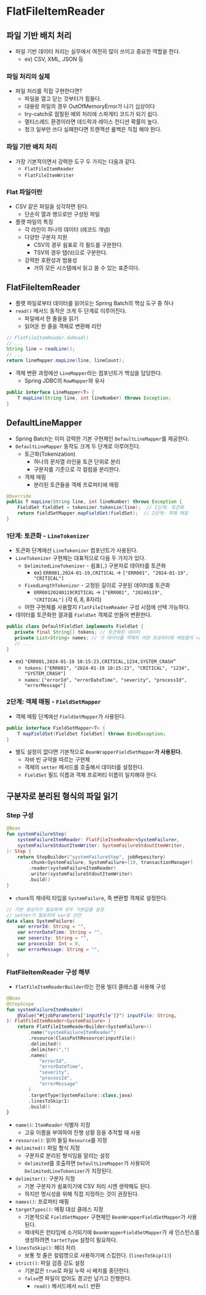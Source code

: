 # FlatFileItemReader

## 파일 기반 배치 처리

- 파일 기반 데이터 처리는 실무에서 여전히 많이 쓰이고 중요한 역할을 한다.
    - ex) CSV, XML, JSON 등

### 파일 처리의 실체

- 파일 처리를 직접 구현한다면?
    - 파일을 열고 닫는 것부터가 힘들다.
    - 대용랑 파일의 경우 OutOfMemoryError가 나기 십상이다
    - try-catch로 점칠된 예외 처리에 스파게티 코드가 되기 쉽다.
    - 멀티스레드 환경이라면 데드락과 레이스 컨디션 확률이 높다.
    - 청크 일부만 쓰다 실패한다면 트랜잭션 롤백은 직접 해야 한다.

### 파일 기반 배치 처리

- 가장 기본적이면서 강력한 도구 두 가지는 다음과 같다.
    - `FlatFileItemReader`
    - `FlatFileItemWriter`

### Flat 파일이란

- CSV 같은 파일을 싱각하면 된다.
    - 단순히 열과 행으로만 구성된 파일
- 플랫 파일의 특징
    - 각 라인이 하나의 데이터 (레코드 개념)
    - 다양한 구분자 지원
        - CSV의 경우 쉼표로 각 필드를 구분한다.
        - TSV의 경우 탭(\t)으로 구분한다.
    - 강력한 호환성과 범용성
        - 거의 모든 시스템에서 읽고 쓸 수 있는 표준이다.

## FlatFileItemReader

- 플랫 파일로부터 데이터를 읽어오는 Spring Batch의 핵심 도구 중 하나
- `read()` 메서드 동작은 크게 두 단계로 이루어진다.
    - 파일에서 한 줄을을 읽기
    - 읽어온 한 줄을 객체로 변환해 리턴

```java
// FlatFileItemReader.doRead()
// ...
String line = readLine();
// ...
return lineMapper.mapLine(line, lineCount); 
```

- 객체 변환 과정에선 `LineMapper`라는 컴포넌트가 핵심을 담당한다.
    - Spring JDBC의 `RowMapper`와 유사

```java
public interface LineMapper<T> {
    T mapLine(String line, int lineNumber) throws Exception;
}
```

## DefaultLineMapper

- Spring Batch는 이미 강력한 기본 구현체인 `DefaultLineMapper`를 제공한다.
- `DefaultLineMapper` 동작도 크게 두 단계로 이루어진다.
  - 토근화(Tokenization)
    - 하나의 문자열 라인을 토큰 단위로 분리
    - 구분자를 기준으로 각 컬럼을 분리한다.
  - 객체 매핑
    - 분리된 토큰들을 객체 프로퍼티에 매핑

```java
@Override
public T mapLine(String line, int lineNumber) throws Exception {
    FieldSet fieldSet = tokenizer.tokenize(line);  // 1단계: 토큰화
    return fieldSetMapper.mapFieldSet(fieldSet);  // 2단계: 객체 매핑	 
}
```

### 1단계: 토큰화 - `LineTokenizer`

- 토큰화 단계에선 `LineTokenizer` 컴포넌트가 사용된다.
- `LineTokenizer` 구현체는 대표적으로 다음 두 가지가 있다.
  - `DelimitedLineTokenizer` - 쉼표(`,`) 구분자로 데이터를 토큰화
    - ex) `ERR001,2024-01-19,CRITICAL` -> `["ERR001", "2024-01-19", "CRITICAL"]`
  - `FixedLengthTokenizer` - 고정된 길이로 구분된 데이터를 토큰화
    - `ERR00120240119CRITICAL` -> `["ERR001", "20240119", "CRITICAL"]` (각 6, 8, 8자리)
  - 어떤 구현체를 사용할지 `FlatFileItemReader` 구성 시점에 선택 가능하다.
- 데이터를 토큰화한 결과를 `FieldSet` 객체로 만들어 변환한다.

```java
public class DefaultFieldSet implements FieldSet {
   private final String[] tokens; // 토큰화된 데이터
   private List<String> names; // 각 데이터를 객체의 어떤 프로퍼티에 매핑할지 나타내는 프로퍼티 이름 목록
   // ...
}
```

- ex) `"ERR001,2024-01-19 10:15:23,CRITICAL,1234,SYSTEM_CRASH”`
  - `tokens`: `["ERR001", "2024-01-19 10:15:23", "CRITICAL", "1234", "SYSTEM_CRASH"]`
  - `names`: `["errorId", "errorDateTime", "severity", "processId", "errorMessage"]`

### 2단계: 객체 매핑 - `FieldSetMapper`

- 객체 매핑 단계에선 `FieldSetMapper`가 사용된다.

```java
public interface FieldSetMapper<T> {
    T mapFieldSet(FieldSet fieldSet) throws BindException;
}
```

- 별도 설정이 없다면 기본적으로 `BeanWrapperFieldSetMapper`**가 사용된다.**
  - 자바 빈 규약을 따르는 구현체
  - 객체의 `setter` 메서드를 호출해서 데이터를 설정한다.
  - `FieldSet` 필드 이름과 객체 프로퍼티 이름이 일치해야 한다.

## 구분자로 분리된 형식의 파일 읽기

### Step 구성

```kotlin
@Bean
fun systemFailureStep(
    systemFailureItemReader: FlatFileItemReader<SystemFailure>,
    systemFailureStdoutItemWriter: SystemFailureStdoutItemWriter,
): Step {
    return StepBuilder("systemFailureStep", jobRepository)
        .chunk<SystemFailure, SystemFailure>(10, transactionManager)
        .reader(systemFailureItemReader)
        .writer(systemFailureStdoutItemWriter)
        .build()
}
```

- `chunk`의 제네릭 타입을 `SystemFailure`, 즉 변환할 객체로 설정한다.

```kotlin
// 기본 생성자가 필요하여 모두 기본값을 설정
// setter가 필요하여 var로 선언
data class SystemFailure(
    var errorId: String = "",
    var errorDateTime: String = "",
    var severity: String = "",
    var processId: Int = 0,
    var errorMessage: String = "",
)
```

### FlatFileItemReader 구성 해부

- `FlatFileItemReaderBuilder`라는 전용 빌더 클래스를 사용해 구성

```kotlin
@Bean
@StepScope
fun systemFailureItemReader(
    @Value("#{jobParameters['inputFile']}") inputFile: String,
): FlatFileItemReader<SystemFailure> {
    return FlatFileItemReaderBuilder<SystemFailure>()
        .name("systemFailureItemReader")
        .resource(ClassPathResource(inputFile))
        .delimited()
        .delimiter(",")
        .names(
            "errorId",
            "errorDateTime",
            "severity",
            "processId",
            "errorMessage"
        )
        .targetType(SystemFailure::class.java)
        .linesToSkip(1)
        .build()
}
```

- `name()`: `ItemReader` 식별자 지정
  - 고유 이름을 부여하여 진행 상황 등을 추적할 때 사용
- `resource()`: 읽어 들일 `Resource`를 지정
- `delimited()` 파일 형식 지정
  - 구분자로 분리된 형식임을 알리는 설정
  - `delimited`를 호출하면 `DefaultLineMapper`가 사용되어 `DelimitedLineTokenizer`가 지정된다.
- `delimiter()`: 구분자 지정
  - 기본 구분자가 쉼표이기에 CSV 처리 시엔 생략해도 된다.
  - 하지만 명시성을 위해 직접 지정하는 것이 권장된다.
- `names()`: 프로퍼티 매핑
- `targetTypes()`: 매핑 대상 클래스 지정
  - 기본적으로 `FieldSetMapper` 구현체인 `BeanWrapperFieldSetMapper`가 사용된다.
  - 제네릭은 런타임에 소거되기에 `BeanWrapperFieldSetMapper`가 새 인스턴스를 생성하려면 `tartetType` 설정이 필요하다.
- `linesToSkip()`: 헤더 처리
  - 보통 첫 줄은 컬럼명으로 사용하기에 스킵한다. (`linesToSkip(1)`)
- `strict()`: 파일 검증 강도 설정
  - 기본값은 `true`로 파일 누락 시 배치를 중단한다.
  - `false`면 파일이 없어도 경고만 남기고 진행한다.
    - `read()` 메서드에서 `null` 반환
